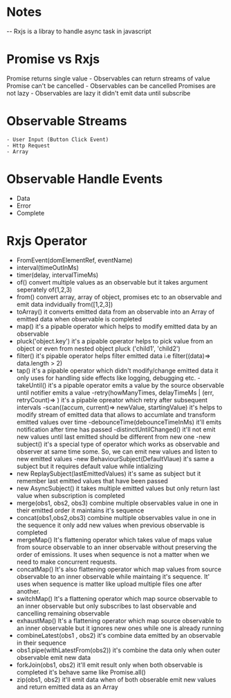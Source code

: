 # Notes
-- Rxjs is a libray to handle async task in javascript

# Promise vs Rxjs
  Promise returns single value - Observables can return streams of value
  Promise can't be cancelled   - Observables can be cancelled
  Promises are not lazy        - Observables are lazy it didn't emit data until subscribe

# Observable Streams 
    - User Input (Button Click Event)
    - Http Request
    - Array

# Observable Handle Events
   - Data
   - Error
   - Complete

# Rxjs Operator
   - FromEvent(domElementRef, eventName)
   - interval(timeOutInMs)
   - timer(delay, intervalTimeMs)
   - of() convert multiple values as an observable but it takes argument seperately of(1,2,3)
   - from() convert array, array of object, promises etc to an observable and emit data indvidually from([1,2,3])
   - toArray() it converts emitted data from an observable into an Array of emitted data when observable is completed
   - map() it's a pipable operator which helps to modify emitted data by an observable
   - pluck('object.key') it's a pipable operator helps to pick value from an object or even from nested object pluck ('child1',  'child2')
   - filter() it's pipable operator helps filter emitted data i.e filter((data)=> data.length > 2)
   - tap() it's a pipable operator which didn't modify/change emitted data it only uses for handling side effects like logging, debugging etc.
   -takeUntil() it's a pipable operator emits a value by the source observable until notifier emits a value
   -retry(howManyTimes, delayTimeMs | (err, retryCount)=> ) it's a pipable opreator which retry after subsequent intervals
   -scan((accum, current)=> newValue, startingValue) it's helps to modify stream of emitted data that allows to accumlate and transform emitted values over time
   -debounceTime(debounceTimeInMs) it'll emits notification after time has passed
   -distinctUntilChanged() it'll not emit new values until last emitted should be different from new one
   -new subject() it's a special type of operator which works as observable and observer at same time some. So, we can emit new values and listen to new emitted values
   -new BehaviourSubject(DefaultVlaue) it's same a subject but it requires default value while intializing
   - new ReplaySubject(lastEmittedValues) it's same as subject but it remember last emitted values that have been passed 
   - new AsyncSubject() it takes multiple emitted values but only return last value when subscription is completed
   - merge(obs1, obs2, obs3) combine multiple observables value in one in their emitted order it maintains it's sequence
   - concat(obs1,obs2,obs3) combine multiple observables value in one in the sequence it only add new values when previous observable is completed
   - mergeMap() It's flattening operator which takes value of maps value from source observable to an inner observable without preserving the order of emissions. It uses when sequence is not a matter when we need to make concurrent requests.
   - concatMap() It's also flattening operator which map values from source observable to an inner observable while maintaing it's sequence. It' uses when sequence is matter like upload multiple files one after another.
   - switchMap() It's a flattening operator which map source observable to an inner observable but only subscribes to last observable and cancelling remaining observable
   - exhaustMap() It's a flattening operator which map source observable to an inner observable but it ignores new ones while one is already running 
   - combineLatest(obs1 , obs2) it's combine data emitted by an observable in their sequence
   - obs1.pipe(withLatestFrom(obs2)) it's combine the data only when outer observable emit new data
   - forkJoin(obs1, obs2) it'll emit result only when both observable is completed it's behave same like Promise.all()
   - zip(obs1, obs2) it'll emit data when of both obserable emit new values and return emitted data as an Array